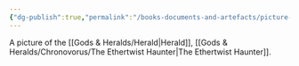 ```yaml
---
{"dg-publish":true,"permalink":"/books-documents-and-artefacts/picture-of-the-herald/","tags":["Unimportant"],"updated":"2025-08-11T11:53:31.262+01:00"}
---
```


A picture of the [[Gods & Heralds/Herald\|Herald]], [[Gods & Heralds/Chronovorus/The Ethertwist Haunter\|The Ethertwist Haunter]].
